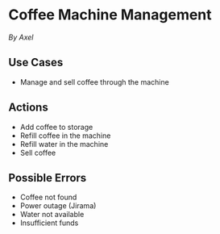 # Coffee Machine Management
*By Axel*

## Use Cases
- Manage and sell coffee through the machine

## Actions
- Add coffee to storage
- Refill coffee in the machine
- Refill water in the machine
- Sell coffee

## Possible Errors
- Coffee not found
- Power outage (Jirama)
- Water not available
- Insufficient funds
